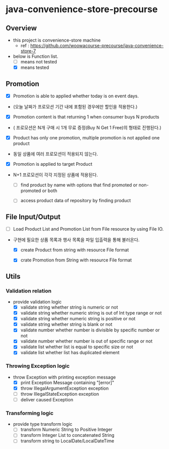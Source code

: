 # java-convenience-store-precourse

## Overview

- this project is convenience-store machine
   - ref : https://github.com/woowacourse-precourse/java-convenience-store-7
- below is Function list.
    - [ ] means not tested 
    - [x] means tested 

## Promotion

- [x] Promotion is able to applied whether today is on event days.
- (오늘 날짜가 프로모션 기간 내에 포함된 경우에만 할인을 적용한다.)

- [x] Promotion content is that returning 1 when consumer buys N products
- ( 프로모션은 N개 구매 시 1개 무료 증정(Buy N Get 1 Free)의 형태로 진행된다.)

- [x] Product has only one promotion, multiple promotion is not applied one product
- 동일 상품에 여러 프로모션이 적용되지 않는다.

- [x] Promotion is applied to target Product
- N+1 프로모션이 각각 지정된 상품에 적용된다.
   - [ ] find product by name with options that find promoted or non-promoted or both 
   - [ ] access product data of repository by finding product


## File Input/Output 
- [ ] Load Product List and Promotion List from File resource by using File IO.
- 구현에 필요한 상품 목록과 행사 목록을 파일 입출력을 통해 불러온다.
    - [x] create Product from string with resource File format
    - [x] crate Promotion from String with resource File format


## Utils

### Validation relation

- provide validation logic
    - [x] validate string whether string is numeric or not
    - [x] validate string whether numeric string is out of Int type range or not
    - [x] validate string whether numeric string is positive or not
    - [x] validate string whether string is blank or not
    - [x] validate number whether number is divisible by specific number or not
    - [x] validate number whether number is out of specific range or not
    - [x] validate list whether list is equal to specific size or not
    - [x] validate list whether list has duplicated element

### Throwing Exception logic

- throw Exception with printing exception message
    - [x] print Exception Message containing "[error]"
    - [x] throw IllegalArgumentException exception
    - [ ] throw IllegalStateException exception
    - [ ] deliver caused Exception

### Transforming logic

- provide type transform logic
   - [ ] transform Numeric String to Positive Integer
   - [ ] transform Integer List to concatenated String
   - [ ] transform string to LocalDate/LocalDateTime